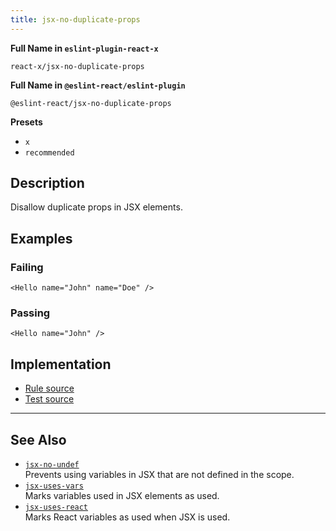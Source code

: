```yaml
---
title: jsx-no-duplicate-props
---
```


**Full Name in `eslint-plugin-react-x`**

```plain copy
react-x/jsx-no-duplicate-props
```

**Full Name in `@eslint-react/eslint-plugin`**

```plain copy
@eslint-react/jsx-no-duplicate-props
```

**Presets**

- `x`
- `recommended`

## Description

Disallow duplicate props in JSX elements.

## Examples

### Failing

```tsx
<Hello name="John" name="Doe" />
```

### Passing

```tsx
<Hello name="John" />
```

## Implementation

- [Rule source](https://github.com/Rel1cx/eslint-react/tree/main/packages/plugins/eslint-plugin-react-x/src/rules/jsx-no-duplicate-props.ts)
- [Test source](https://github.com/Rel1cx/eslint-react/tree/main/packages/plugins/eslint-plugin-react-x/src/rules/jsx-no-duplicate-props.spec.ts)

---

## See Also

- [`jsx-no-undef`](./jsx-no-undef)\
  Prevents using variables in JSX that are not defined in the scope.
- [`jsx-uses-vars`](./jsx-uses-vars)\
  Marks variables used in JSX elements as used.
- [`jsx-uses-react`](./jsx-uses-react)\
  Marks React variables as used when JSX is used.
